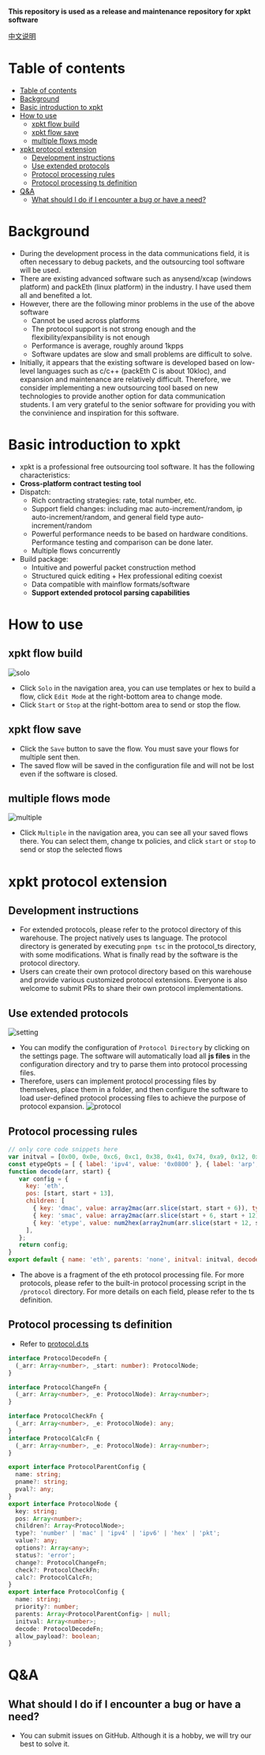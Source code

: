 **This repository is used as a release and maintenance repository for xpkt software**

[中文说明](./README_zh.md)
# Table of contents
<!-- TOC -->

- [Table of contents](#table-of-contents)
- [Background](#background)
- [Basic introduction to xpkt](#basic-introduction-to-xpkt)
- [How to use](#how-to-use)
  - [xpkt flow build](#xpkt-flow-build)
  - [xpkt flow save](#xpkt-flow-save)
  - [multiple flows mode](#multiple-flows-mode)
- [xpkt protocol extension](#xpkt-protocol-extension)
  - [Development instructions](#development-instructions)
  - [Use extended protocols](#use-extended-protocols)
  - [Protocol processing rules](#protocol-processing-rules)
  - [Protocol processing ts definition](#protocol-processing-ts-definition)
- [Q\&A](#qa)
  - [What should I do if I encounter a bug or have a need?](#what-should-i-do-if-i-encounter-a-bug-or-have-a-need)

<!-- /TOC -->
# Background
- During the development process in the data communications field, it is often necessary to debug packets, and the outsourcing tool software will be used.
- There are existing advanced software such as anysend/xcap (windows platform) and packEth (linux platform) in the industry. I have used them all and benefited a lot.
- However, there are the following minor problems in the use of the above software
   - Cannot be used across platforms
   - The protocol support is not strong enough and the flexibility/expansibility is not enough
   - Performance is average, roughly around 1kpps
   - Software updates are slow and small problems are difficult to solve.
- Initially, it appears that the existing software is developed based on low-level languages such as c/c++ (packEth C is about 10kloc), and expansion and maintenance are relatively difficult. Therefore, we consider implementing a new outsourcing tool based on new technologies to provide another option for data communication students. I am very grateful to the senior software for providing you with the convinience and inspiration for this software.

# Basic introduction to xpkt
- xpkt is a professional free outsourcing tool software. It has the following characteristics:
- **Cross-platform contract testing tool**
- Dispatch:
     - Rich contracting strategies: rate, total number, etc.
     - Support field changes: including mac auto-increment/random, ip auto-increment/random, and general field type auto-increment/random
     - Powerful performance needs to be based on hardware conditions. Performance testing and comparison can be done later.
     - Multiple flows concurrently
- Build package:
     - Intuitive and powerful packet construction method
     - Structured quick editing + Hex professional editing coexist
     - Data compatible with mainflow formats/software
     - **Support extended protocol parsing capabilities**

# How to use
## xpkt flow build
![solo](./assets/solo.png)
- Click `Solo` in the navigation area, you can use templates or hex to build a flow, click `Edit Mode` at the right-bottom area to change mode.
- Click `Start` or `Stop` at the right-bottom area to send or stop the flow.

## xpkt flow save
- Click the `Save` button to save the flow. You must save your flows for multiple sent then.
- The saved flow will be saved in the configuration file and will not be lost even if the software is closed.

## multiple flows mode
![multiple](./assets/multiple.png)
- Click `Multiple` in the navigation area, you can see all your saved flows there. You can select them, change tx policies, and click `start` or `stop` to send or stop the selected flows

# xpkt protocol extension
## Development instructions
- For extended protocols, please refer to the protocol directory of this warehouse. The project natively uses ts language. The protocol directory is generated by executing `pnpm tsc` in the protocol_ts directory, with some modifications. What is finally read by the software is the protocol directory.
- Users can create their own protocol directory based on this warehouse and provide various customized protocol extensions. Everyone is also welcome to submit PRs to share their own protocol implementations.

## Use extended protocols
![setting](./assets/setting.png)
- You can modify the configuration of `Protocol Directory` by clicking on the settings page. The software will automatically load all **js files** in the configuration directory and try to parse them into protocol processing files.
- Therefore, users can implement protocol processing files by themselves, place them in a folder, and then configure the software to load user-defined protocol processing files to achieve the purpose of protocol expansion.
![protocol](./assets/protocol.png)

## Protocol processing rules
```js
// only core code snippets here
var initval = [0x00, 0x0e, 0xc6, 0xc1, 0x38, 0x41, 0x74, 0xa9, 0x12, 0x12, 0x03, 0x12, 0x08, 0x00];
const etypeOpts = [ { label: 'ipv4', value: '0x0800' }, { label: 'arp', value: '0x0806' } ];
function decode(arr, start) {
   var config = {
     key: 'eth',
     pos: [start, start + 13],
     children: [
       { key: 'dmac', value: array2mac(arr.slice(start, start + 6)), type: 'mac', pos: [start, start + 5], change: (arr, e) => mac_change( arr, e.pos, e.value) },
       { key: 'smac', value: array2mac(arr.slice(start + 6, start + 12)), type: 'mac', pos: [start + 6, start + 11], change: (arr, e) => mac_change(arr, e.pos, e.value) },
       { key: 'etype', value: num2hex(array2num(arr.slice(start + 12, start + 14))), options: etypeOpts, pos: [start + 12, start + 13], change: (arr, e ) => num_change(arr, e.pos, e.value, 2) },
     ],
   };
   return config;
}
export default { name: 'eth', parents: 'none', initval: initval, decode: decode, allow_payload: true };
```
- The above is a fragment of the eth protocol processing file. For more protocols, please refer to the built-in protocol processing script in the `/protocol` directory. For more details on each field, please refer to the ts definition.

## Protocol processing ts definition
- Refer to [protocol.d.ts](./types/protocol.d.ts)
```ts
interface ProtocolDecodeFn {
  (_arr: Array<number>, _start: number): ProtocolNode;
}

interface ProtocolChangeFn {
  (_arr: Array<number>, _e: ProtocolNode): Array<number>;
}

interface ProtocolCheckFn {
  (_arr: Array<number>, _e: ProtocolNode): any;
}
interface ProtocolCalcFn {
  (_arr: Array<number>, _e: ProtocolNode): Array<number>;
}

export interface ProtocolParentConfig {
  name: string;
  pname?: string;
  pval?: any;
}
export interface ProtocolNode {
  key: string;
  pos: Array<number>;
  children?: Array<ProtocolNode>;
  type?: 'number' | 'mac' | 'ipv4' | 'ipv6' | 'hex' | 'pkt';
  value?: any;
  options?: Array<any>;
  status?: 'error';
  change?: ProtocolChangeFn;
  check?: ProtocolCheckFn;
  calc?: ProtocolCalcFn;
}
export interface ProtocolConfig {
  name: string;
  priority?: number;
  parents: Array<ProtocolParentConfig> | null;
  initval: Array<number>;
  decode: ProtocolDecodeFn;
  allow_payload?: boolean;
}
```

# Q&A
## What should I do if I encounter a bug or have a need?
- You can submit issues on GitHub. Although it is a hobby, we will try our best to solve it.
